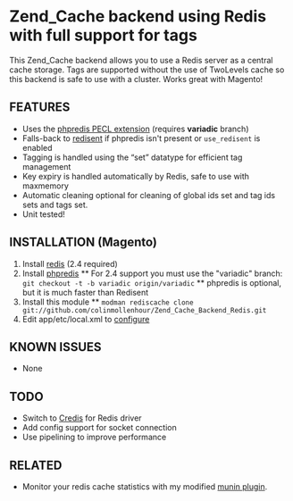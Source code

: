 # Zend_Cache backend using Redis with full support for tags

This Zend_Cache backend allows you to use a Redis server as a central cache storage. Tags are supported
without the use of TwoLevels cache so this backend is safe to use with a cluster. Works great with Magento!

## FEATURES

 - Uses the [phpredis PECL extension](https://github.com/owlient/phpredis) (requires **variadic** branch)
 - Falls-back to [redisent](https://github.com/damz/redisent) if phpredis isn't present or `use_redisent` is enabled
 - Tagging is handled using the “set” datatype for efficient tag management
 - Key expiry is handled automatically by Redis, safe to use with maxmemory
 - Automatic cleaning optional for cleaning of global ids set and tag ids sets and tags set.
 - Unit tested!

## INSTALLATION (Magento)

1. Install [redis](http://redis.io/download) (2.4 required)
2. Install [phpredis](https://github.com/nicolasff/phpredis)
** For 2.4 support you must use the "variadic" branch: `git checkout -t -b variadic origin/variadic`
** phpredis is optional, but it is much faster than Redisent
3. Install this module
** `modman rediscache clone git://github.com/colinmollenhour/Zend_Cache_Backend_Redis.git`
4. Edit app/etc/local.xml to [configure](https://gist.github.com/1172386)

## KNOWN ISSUES

 - None

## TODO

 - Switch to [Credis](https://github.com/colinmollenhour/credis) for Redis driver
 - Add config support for socket connection
 - Use pipelining to improve performance

## RELATED

 - Monitor your redis cache statistics with my modified [munin plugin](https://gist.github.com/1177716).
